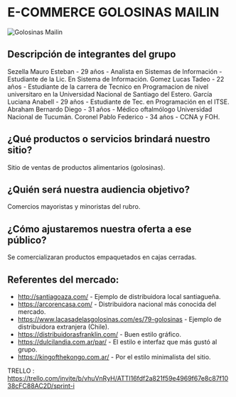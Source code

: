 # E-COMMERCE GOLOSINAS MAILIN

<image src="./public/images/logo-golosinas-mailin.svg" alt="Golosinas Mailin">


## Descripción de integrantes del grupo

Sezella Mauro Esteban - 29 años - Analista en Sistemas de Información - Estudiante de la Lic. En Sistema de Información.
Gomez Lucas Tadeo - 22 años - Estudiante de la carrera de Tecnico en Programacion de nivel universitaro en la Universidad Nacional de Santiago del Estero.
García Luciana Anabell - 29 años - Estudiante de Tec. en Programación en el ITSE.
Abraham Bernardo Diego - 31 años - Médico oftalmólogo Universidad Nacional de Tucumán.
Coronel Pablo Federico - 34 años - CCNA y FOH.

## ¿Qué productos o servicios brindará nuestro sitio? 
 Sitio de ventas de productos alimentarios (golosinas).

## ¿Quién será nuestra audiencia objetivo?
 Comercios mayoristas y minoristas del rubro.

## ¿Cómo ajustaremos nuestra oferta a ese público?
 Se comercializaran productos empaquetados en cajas cerradas.

## Referentes del mercado:

* http://santiagoaza.com/ - Ejemplo de distribuidora local santiagueña.
* https://arcorencasa.com/ - Distribuidora nacional más conocida del mercado.
* https://www.lacasadelasgolosinas.com/es/79-golosinas - Ejemplo de distribuidora extranjera (Chile).
* https://distribuidorasfranklin.com/ - Buen estilo gráfico.
* https://dulcilandia.com.ar/par/ - El estilo e interfaz que más gustó al grupo.
* https://kingofthekongo.com.ar/ - Por el estilo minimalista del sitio.

TRELLO : https://trello.com/invite/b/vhuVnRyH/ATTI16fdf2a821f59e4969f67e8c87f1038cFC88AC2D/sprint-i